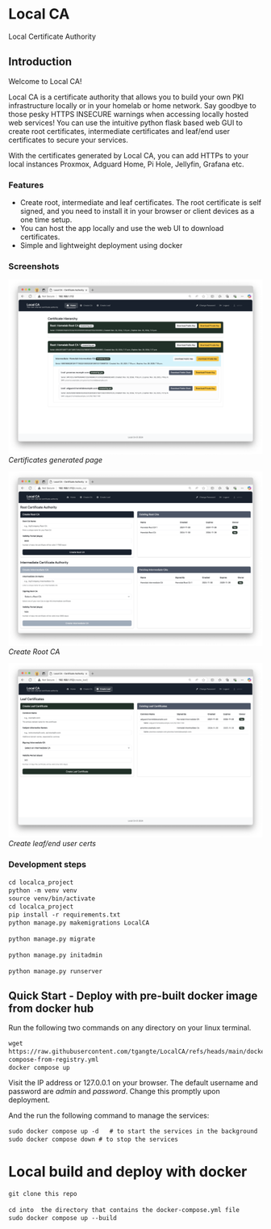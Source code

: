 # Local CA 
Local Certificate Authority 

## Introduction

Welcome to Local CA!  

Local CA is a certificate authority that allows you to build your own PKI infrastructure locally or in your homelab or home network. Say goodbye to those pesky HTTPS INSECURE  warnings when accessing locally hosted web services! 
You can use the intuitive python flask based web GUI to create root certificates, intermediate certificates and leaf/end user certificates to secure your services. 

With the certificates generated by Local CA, you can add HTTPs to your local instances Proxmox, Adguard Home, Pi Hole, Jellyfin, Grafana etc. 

### Features
- Create root, intermediate and leaf certificates. The root certificate is self signed, and you need to install it in your browser or client devices as a one time setup.  
- You can host the app locally and use the web UI to download certificates. 
- Simple and lightweight deployment using docker

### Screenshots 
![Screenshot 1](screenshots/localca-1.1.png)  
*Certificates generated page*


![Screenshot 1](screenshots/localca-1.2.png)  
*Create Root CA*


![Screenshot 1](screenshots/localca1.3.png)  
*Create leaf/end user certs*

### Development steps
```
cd localca_project
python -m venv venv
source venv/bin/activate
cd localca_project
pip install -r requirements.txt
python manage.py makemigrations LocalCA

python manage.py migrate

python manage.py initadmin

python manage.py runserver
```

## Quick Start - Deploy with pre-built docker image from docker hub 

Run the following two commands on any directory on your linux terminal. 

```
wget https://raw.githubusercontent.com/tgangte/LocalCA/refs/heads/main/docker-compose-from-registry.yml
docker compose up 
```
Visit the IP address or 127.0.0.1 on your browser. The default username and password are _admin_ and _password_. Change this promptly upon deployment. 

And the run the following command to manage the services:

```
sudo docker compose up -d   # to start the services in the background 
sudo docker compose down # to stop the services
```

# Local build and deploy with docker

```
git clone this repo

cd into  the directory that contains the docker-compose.yml file
sudo docker compose up --build

```



